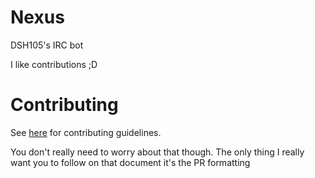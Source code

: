 Nexus
=====

DSH105's IRC bot

I like contributions ;D

Contributing
============

See [here](tree/master/CONTRIBUTING.md) for contributing guidelines.

You don't really need to worry about that though. The only thing I really want you to follow on that document it's the PR formatting